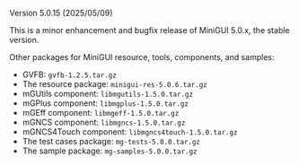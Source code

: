 Version 5.0.15 (2025/05/09)

This is a minor enhancement and bugfix release of MiniGUI 5.0.x, the stable version.

Other packages for MiniGUI resource, tools, components, and samples:

- GVFB: `gvfb-1.2.5.tar.gz`
- The resource package: `minigui-res-5.0.6.tar.gz`
- mGUtils component: `libmgutils-1.5.0.tar.gz`
- mGPlus component: `libmgplus-1.5.0.tar.gz`
- mGEff component: `libmgeff-1.5.0.tar.gz`
- mGNCS component: `libmgncs-1.5.0.tar.gz`
- mGNCS4Touch component: `libmgncs4touch-1.5.0.tar.gz`
- The test cases package: `mg-tests-5.0.0.tar.gz`
- The sample package: `mg-samples-5.0.0.tar.gz`

